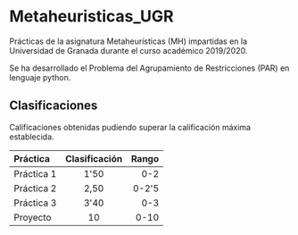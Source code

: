 # Metaheuristicas_UGR
Prácticas de la asignatura Metaheurísticas (MH) impartidas en la Universidad de Granada durante el curso académico 2019/2020.

Se ha desarrollado el Problema del Agrupamiento de Restricciones (PAR) en lenguaje python.

## Clasificaciones

Calificaciones obtenidas pudiendo superar la calificación máxima establecida.

| Práctica | Clasificación | Rango |
| :---         |     :---:      |          ---: |
| Práctica 1   | 1'50    | 0-2     |
| Práctica 2   | 2,50    | 0-2'5   |
| Práctica 3   | 3'40    | 0-3     |
| Proyecto     | 10      | 0-10    |
